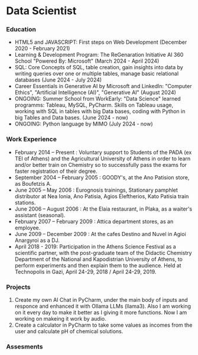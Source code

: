 # Data Scientist

### Education
- HTML5 and JAVASCRIPT: First steps on Web Development (December 2020 - February 2021)
- Learning & Development Program: The ReGenaration Initiative AI 360 School "Powered By: Microsoft" (March 2024 - April 2024)
- SQL: Core Concepts of SQL, table creation, gain insights into data by writing queries over one or multiple tables, manage basic relational databases (June 2024 - July 2024)
- Career Essentials in Generative AI by Microsoft and LinkedIn: "Computer Ethics", "Artificial Intelligence (AI)", "Generative AI" (August 2024)
- ONGOING: Summer School from WorkEarly: "Data Science" learned programms: Tableau, MySQL, PyCharm. Skills on Tableau usage, working with SQL in tables with big Data bases, coding with Python in big Tables and Data bases. (June 2024 - now)
- ONGOING: Python language by MIMO (July 2024 - now)

### Work Experience
- February 2014 – Present : Voluntary support to Students of the PADA (ex TEI of Athens) and the Agricultural University of Athens in order to learn and/or better train on Chemistry so to successfully pass the exams for faster registration of their degree.
- September 2004 – February 2005 : GOODY's, at the Ano Patision store, as Boufetzis A.
- June 2005 – May 2006 : Eurognosis trainings, Stationary pamphlet distributor at Nea Ionia, Ano Patisia, Agios Eleftherios, Kato Patisia train stations.
- June 2006 – August 2006 : At the Elaia restaurant, in Plaka, as a waiter's assistant (seasonal).
- February 2007 – February 2009 : Attica department stores, as an employee.
- June 2009 – December 2009 : At the cafes Destino and Nuvel in Agioi Anargyroi as a DJ.
- April 2018 - 2019: Participation in the Athens Science Festival as a scientific partner, with the post-graduate team of the Didactic Chemistry Department of the National and Kapodistrian University of Athens, to perform experiments and then explain them to the audience. Held at Technopolis in Gazi, April 24-29, 2018 / April 24-29, 2019.


### Projects
1. Create my own AI Chat in PyCharm, under the main body of inputs and responce and enhanced it with Ollama LLMs (llama3). Also I am working on it every day to make it better as I giving it more functions. Now I am working on makeing it work by audio.
2. Create a calculator in PyCharm to take some values as incomes from the user and calculate pH of chemical solutions.

### Assesments



